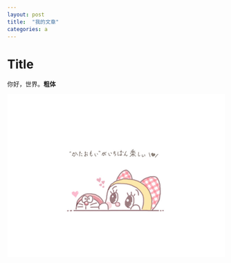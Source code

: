 ```yaml
---
layout: post
title:  "我的文章"
categories: a
---
```



# Title

你好，世界。**粗体**

![abc](/media/63699733.jpeg)